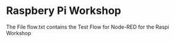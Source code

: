 # Raspbery Pi Workshop

The File flow.txt contains the Test Flow for Node-RED for the Raspi Workshop
